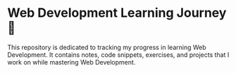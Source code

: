# Web Development Learning Journey 🚀

This repository is dedicated to tracking my progress in learning Web Development. It contains notes, code snippets, exercises, and projects that I work on while mastering Web Development.
